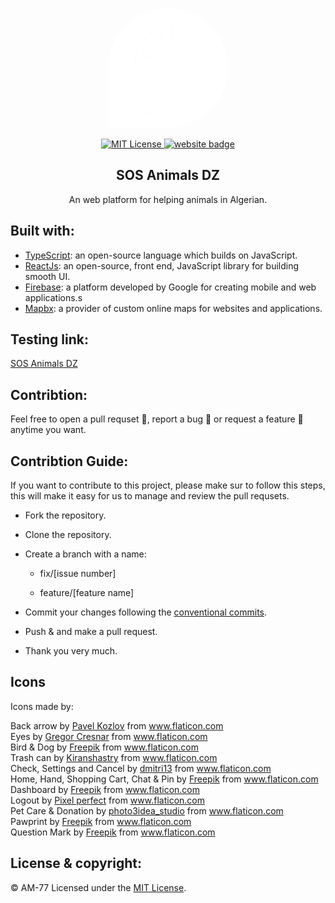 <p align="center"><img width="192px" height="192px" style="border-radius: 100% 100% 100% 0% / 100% 100% 100% 100%" src="./public/logo.png" alt="SOS Animals DZ logo"></p>

<p align="center">
  <a href="/LICENCE">
    <img src="https://img.shields.io/github/license/am-77/SOS%20Animals%20DZ?color=%23CC0202&logoColor=%23CC0202" alt="MIT License" />
  </a>
  <a href="https://sos-animals.vercel.app" alt="Website" >
    <img src="https://img.shields.io/badge/website-SOS%20Animals%20DZ-%23CC0202" alt="website badge" />
  </a>
</p>

<h2 align="center">SOS Animals DZ</h2>
<p align="center">An web platform for helping animals in Algerian.</p>

## Built with:

- [TypeScript](https://www.typescriptlang.org/): an open-source language which builds on JavaScript.
- [ReactJs](https://reactjs.org): an open-source, front end, JavaScript library for building smooth UI.
- [Firebase](https://firebase.google.com/): a platform developed by Google for creating mobile and web applications.s
- [Mapbx](https://www.mapbox.com/): a provider of custom online maps for websites and applications.

## Testing link:

[SOS Animals DZ](https://sos-animals.vercel.app)

## Contribtion:

Feel free to open a pull requset 💁, report a bug 🐛 or request a feature 🌟 anytime you want.

## Contribtion Guide:

If you want to contribute to this project, please make sur to follow this steps, this will make it easy for us to manage and review the pull requsets.

- Fork the repository.

- Clone the repository.

- Create a branch with a name:

  - fix/[issue number]

  - feature/[feature name]

- Commit your changes following the [conventional commits](https://www.conventionalcommits.org/).

- Push & and make a pull request.

- Thank you very much.

## Icons

Icons made by:

<div>Back arrow by <a href="https://www.flaticon.com/authors/pavel-kozlov" title="Pavel Kozlov">Pavel Kozlov</a> from <a href="https://www.flaticon.com/" title="Flaticon">www.flaticon.com</a></div>

<div>Eyes by <a href="https://www.flaticon.com/free-icon/hide_215488" title="Gregor Cresnar">Gregor Cresnar</a> from <a href="https://www.flaticon.com/" title="Flaticon">www.flaticon.com</a></div>

<div>Bird & Dog by <a href="https://www.flaticon.com/authors/freepik" title="Freepik">Freepik</a> from <a href="https://www.flaticon.com/" title="Flaticon">www.flaticon.com</a></div>

<div>Trash can by <a href="https://www.flaticon.com/authors/kiranshastry" title="Kiranshastry">Kiranshastry</a> from <a href="https://www.flaticon.com/" title="Flaticon">www.flaticon.com</a></div>

<div>Check, Settings and Cancel by <a href="https://www.flaticon.com/authors/dmitri13" title="dmitri13">dmitri13</a> from <a href="https://www.flaticon.com/" title="Flaticon">www.flaticon.com</a></div>

<div>Home, Hand, Shopping Cart, Chat & Pin by <a href="https://www.flaticon.com/authors/freepik" title="Freepik">Freepik</a> from <a href="https://www.flaticon.com/" title="Flaticon"> www.flaticon.com</a></div>

<div>Dashboard by <a href="https://www.flaticon.com/authors/freepik" title="Freepik">Freepik</a> from <a href="https://www.flaticon.com/" title="Flaticon"> www.flaticon.com</a></div>

<div>Logout by <a href="https://www.flaticon.com/authors/pixel-perfect" title="Pixel perfect">Pixel perfect</a> from <a href="https://www.flaticon.com/" title="Flaticon">www.flaticon.com</a></div>

<div>Pet Care & Donation by <a href="https://www.flaticon.com/free-icon/pet-care_2138309" title="photo3idea_studio">photo3idea_studio</a> from <a href="https://www.flaticon.com/" title="Flaticon">www.flaticon.com</a></div>

<div>Pawprint by <a href="http://www.freepik.com/" title="Freepik">Freepik</a> from <a href="https://www.flaticon.com/" title="Flaticon">www.flaticon.com</a></div>

<div>Question Mark by <a href="https://www.flaticon.com/authors/freepik" title="Freepik">Freepik</a> from <a href="https://www.flaticon.com/" title="Flaticon">www.flaticon.com</a></div>

## License & copyright:

© AM-77
Licensed under the [MIT License](LICENSE).
